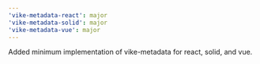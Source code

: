 ```yaml
---
'vike-metadata-react': major
'vike-metadata-solid': major
'vike-metadata-vue': major
---
```


Added minimum implementation of vike-metadata for react, solid, and vue.
